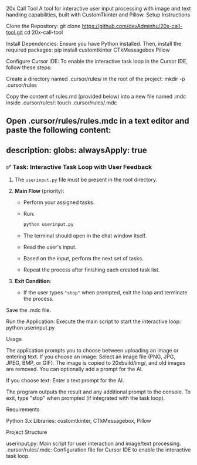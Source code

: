 20x Call Tool
A tool for interactive user input processing with image and text handling capabilities, built with CustomTkinter and Pillow.
Setup Instructions

Clone the Repository:
git clone https://github.com/devAdminhu/20x-call-tool.git
cd 20x-call-tool


Install Dependencies: Ensure you have Python installed. Then, install the required packages:
pip install customtkinter CTkMessagebox Pillow


Configure Cursor IDE: To enable the interactive task loop in the Cursor IDE, follow these steps:

Create a directory named .cursor/rules/ in the root of the project:
mkdir -p .cursor/rules


Copy the content of rules.md (provided below) into a new file named .mdc inside .cursor/rules/:
touch .cursor/rules/.mdc


Open .cursor/rules/rules.mdc in a text editor and paste the following content:
---
description: 
globs: 
alwaysApply: true
---

### ✅ Task: Interactive Task Loop with User Feedback 

1. The `userinput.py` file must be present in the root directory.

2. **Main Flow** (priority):

   * Perform your assigned tasks.

   * Run:

     ```bash
     python userinput.py
     ```
   * The terminal should open in the chat window itself.

   * Read the user's input.

   * Based on the input, perform the next set of tasks.

   * Repeat the process after finishing each created task list.

3. **Exit Condition**:

   * If the user types `"stop"` when prompted, exit the loop and terminate the process.


Save the .mdc file.



Run the Application: Execute the main script to start the interactive loop:
python userinput.py



Usage

The application prompts you to choose between uploading an image or entering text.
If you choose an image:
Select an image file (PNG, JPG, JPEG, BMP, or GIF).
The image is copied to 20xbuild/img/, and old images are removed.
You can optionally add a prompt for the AI.


If you choose text:
Enter a text prompt for the AI.


The program outputs the result and any additional prompt to the console.
To exit, type "stop" when prompted (if integrated with the task loop).

Requirements

Python 3.x
Libraries: customtkinter, CTkMessagebox, Pillow

Project Structure

userinput.py: Main script for user interaction and image/text processing.
.cursor/rules/.mdc: Configuration file for Cursor IDE to enable the interactive task loop.
